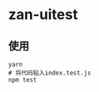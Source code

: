 # zan-uitest
## 使用
```git clone git@github.com:wulv/zan-uitest.git
yarn
# 将代码贴入index.test.js
npm test
```
